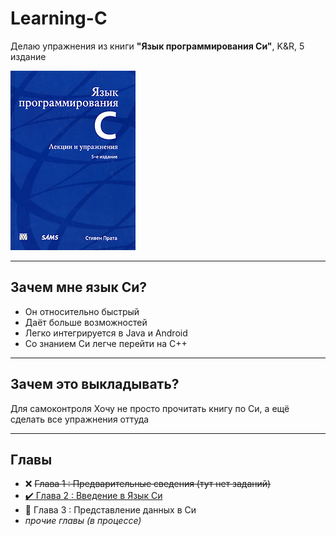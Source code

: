 # Learning-C

Делаю упражнения из книги **"Язык программирования Си"**, K&amp;R, 5 издание

![book](https://raw.githubusercontent.com/andybeardness/Learning-C/main/imgs/book.jpg)

----

## Зачем мне язык Си?

- Он относительно быстрый
- Даёт больше возможностей
- Легко интегрируется в Java и Android
- Со знанием Си легче перейти на C++

----

## Зачем это выкладывать?

Для самоконтроля
Хочу не просто прочитать книгу по Си, а ещё сделать все упражнения оттуда

----

## Главы

- ❌ ~~Глава 1 : Предварительные сведения (тут нет заданий)~~
- [✔️ Глава 2 : Введение в Язык Си](https://github.com/andybeardness/Learning-C/tree/main/chapter-2)
- 🔸 Глава 3 : Представление данных в Си
- _прочие главы (в процессе)_
